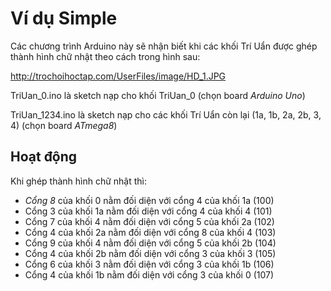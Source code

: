 Ví dụ Simple
=============

Các chương trình Arduino này sẽ nhận biết khi các khối Trí Uẩn được ghép thành hình chữ nhật theo cách trong hình sau:

http://trochoihoctap.com/UserFiles/image/HD_1.JPG



TriUan_0.ino là sketch nạp cho khối TriUan_0 (chọn board *Arduino Uno*)

TriUan_1234.ino là sketch nạp cho các khối Trí Uẩn còn lại (1a, 1b, 2a, 2b, 3, 4) (chọn board *ATmega8*)


Hoạt động
---------

Khi ghép thành hình chữ nhật thì:

- _Cổng 8_ của khối 0  nằm đối diện với cổng 4 của khối 1a (100)
- Cổng 3 của khối 1a nằm đối diện với cổng 4 của khối 4  (101)
- Cổng 7 của khối 4  nằm đối diện với cổng 5 của khối 2a (102)
- Cổng 4 của khối 2a nằm đối diện với cổng 8 của khối 4  (103)
- Cổng 9 của khối 4  nằm đối diện với cổng 5 của khối 2b (104)
- Cổng 4 của khối 2b nằm đối diện với cổng 3 của khối 3  (105)
- Cổng 6 của khối 3  nằm đối diện với cổng 3 của khối 1b (106)
- Cổng 4 của khối 1b nằm đối diện với cổng 3 của khối 0  (107)

